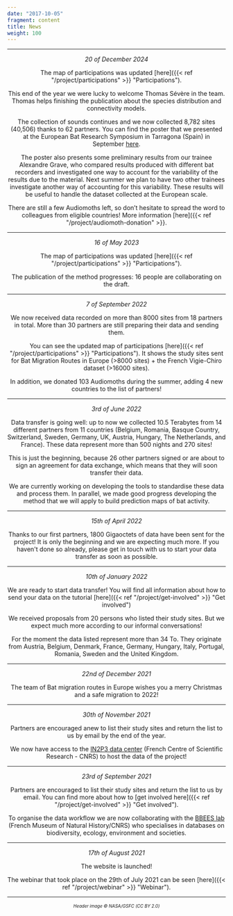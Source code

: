 ```yaml
---
date: "2017-10-05"
fragment: content
title: News
weight: 100
---
```


<center>  

___

_20 of December 2024_  

The map of participations was updated [here]({{< ref "/project/participations" >}} "Participations"). 

This end of the year we were lucky to welcome Thomas Sévère in the team. Thomas helps finishing the publication about the species distribution and connectivity models. 

The collection of sounds continues and we now collected 8,782 sites (40,506) thanks to 62 partners. You can find the poster that we presented at the European Bat Research Symposium in Tarragona (Spain) in September [here](https://b2drop.eudat.eu/s/RS2TNHpiTBznjzz). 

The poster also presents some preliminary results from our trainee Alexandre Grave, who compared results produced with different bat recorders and investigated one way to account for the variability of the results due to the material. Next summer we plan to have two other trainees investigate another way of accounting for this variability. These results will be useful to handle the dataset collected at the European scale.

There are still a few Audiomoths left, so don’t hesitate to spread the word to colleagues from eligible countries! More information [here]({{< ref "/project/audiomoth-donation" >}}.

___

_16 of May 2023_  

The map of participations was updated [here]({{< ref "/project/participations" >}} "Participations"). 

The publication of the method progresses: 16 people are collaborating on the draft.

___

_7 of September 2022_  

We now received data recorded on more than 8000 sites from 18 partners in total. More than 30 partners are still preparing their data and sending them.
 
You can see the updated map of participations [here]({{< ref "/project/participations" >}} "Participations"). It shows the study sites sent for Bat Migration Routes in Europe (>8000 sites) + the French Vigie-Chiro dataset (>16000 sites).
 
In addition, we donated 103 Audiomoths during the summer, adding 4 new countries to the list of partners!

___

_3rd of June 2022_  

Data transfer is going well: up to now we collected 10.5 Terabytes from 14 different partners from 11 countries (Belgium, Romania, Basque Country, Switzerland, Sweden, Germany, UK, Austria, Hungary, The Netherlands, and France). These data represent more than 500 nights and 270 sites!

This is just the beginning, because 26 other partners signed or are about to sign an agreement for data exchange, which means that they will soon transfer their data. 

We are currently working on developing the tools to standardise these data and process them. In parallel, we made good progress developing the method that we will apply to build prediction maps of bat activity.

___

_15th of April 2022_  

Thanks to our first partners, 1800 Gigaoctets of data have been sent for the project! It is only the beginning and we are expecting much more.
If you haven't done so already, please get in touch with us to start your data transfer as soon as possible.
___

_10th of January 2022_  

We are ready to start data transfer!
You will find all information about how to send your data on the tutorial [here]({{< ref "/project/get-involved" >}} "Get involved") 

We received proposals from 20 persons who listed their study sites. But we expect much more according to our informal conversations!

For the moment the data listed represent more than 34 To. They originate from Austria, Belgium, Denmark, France, Germany, Hungary, Italy, Portugal, Romania, Sweden and the United Kingdom.
___

_22nd of December 2021_  

The team of Bat migration routes in Europe wishes you a merry Christmas and a safe migration to 2022!
___

_30th of November 2021_  

Partners are encouraged anew to list their study sites and return the list to us by email by the end of the year.

We now have access to the [IN2P3 data center](https://cc.in2p3.fr/en/) (French Centre of Scientific Research - CNRS) to host the data of the project!
___

_23rd of September 2021_  

Partners are encouraged to list their study sites and return the list to us by email. You can find more about how to [get involved here]({{< ref "/project/get-involved" >}} "Get involved").

To organise the data workflow we are now collaborating with the [BBEES lab](https://bbees.mnhn.fr/) (French Museum of Natural History/CNRS) who specialises in databases on biodiversity, ecology, environment and societies. 
___

_17th of August 2021_  

The website is launched!

The webinar that took place on the 29th of July 2021 can be seen [here]({{< ref "/project/webinar" >}} "Webinar").

___


<font size="1"> *Header image © NASA/GSFC (CC BY 2.0)* </font> 
